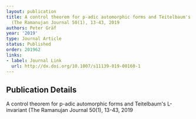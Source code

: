 ```yaml
---
layout: publication
title: A control theorem for p-adic automorphic forms and Teitelbaum's L-invariant
  (The Ramanujan Journal 50(1), 13-43, 2019
authors: Peter Gräf
year: '2019'
type: Journal Article
status: Published
order: 201962
links:
- label: Journal Link
  url: http://dx.doi.org/10.1007/s11139-019-00160-1
---
```


## Publication Details

A control theorem for p-adic automorphic forms and Teitelbaum's L-invariant (The Ramanujan Journal 50(1), 13-43, 2019

